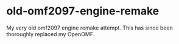 # old-omf2097-engine-remake
My very old omf2097 engine remake attempt. This has since been thoroughly replaced my OpenOMF.
